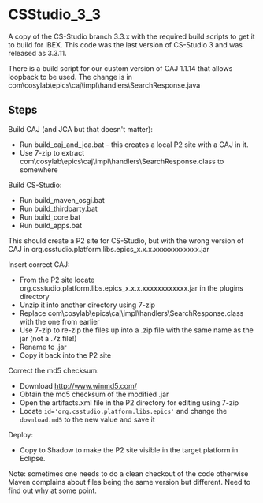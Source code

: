 # CSStudio_3_3

A copy of the CS-Studio branch 3.3.x with the required build scripts to get it to build for IBEX.
This code was the last version of CS-Studio 3 and was released as 3.3.11.

There is a build script for our custom version of CAJ 1.1.14 that allows loopback to be used.
The change is in com\cosylab\epics\caj\impl\handlers\SearchResponse.java

## Steps

Build CAJ (and JCA but that doesn't matter):

* Run build_caj_and_jca.bat - this creates a local P2 site with a CAJ in it.
* Use 7-zip to extract com\cosylab\epics\caj\impl\handlers\SearchResponse.class to somewhere

Build CS-Studio:

* Run build_maven_osgi.bat
* Run build_thirdparty.bat
* Run build_core.bat
* Run build_apps.bat

This should create a P2 site for CS-Studio, but with the wrong version of CAJ in org.csstudio.platform.libs.epics_x.x.x.xxxxxxxxxxxx.jar

Insert correct CAJ:

* From the P2 site locate org.csstudio.platform.libs.epics_x.x.x.xxxxxxxxxxxx.jar in the plugins directory
* Unzip it into another directory using 7-zip
* Replace com\cosylab\epics\caj\impl\handlers\SearchResponse.class with the one from earlier
* Use 7-zip to re-zip the files up into a .zip file with the same name as the jar (not a .7z file!)
* Rename to .jar
* Copy it back into the P2 site

Correct the md5 checksum:

* Download http://www.winmd5.com/
* Obtain the md5 checksum of the modified .jar
* Open the artifacts.xml file in the P2 directory for editing using 7-zip
* Locate `id='org.csstudio.platform.libs.epics'` and change the `download.md5` to the new value and save it

Deploy:

* Copy to Shadow to make the P2 site visible in the target platform in Eclipse.

Note: sometimes one needs to do a clean checkout of the code otherwise Maven complains about files being the same version but different. Need to find out why at some point.


